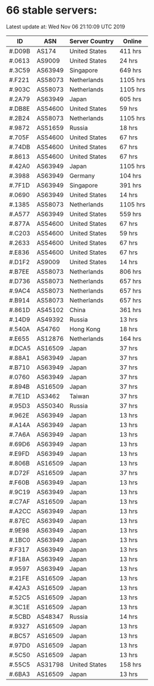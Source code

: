 # 66 stable servers:

Latest update at: Wed Nov 06 21:10:09 UTC 2019

| ID | ASN | Server Country | Online |
| -- | --- | -------------- | ------ |
| #.D09B | AS174 | United States | 411 hrs |
| #.0613 | AS9009 | United States | 24 hrs |
| #.3C59 | AS63949 | Singapore | 649 hrs |
| #.F221 | AS58073 | Netherlands | 1105 hrs |
| #.903C | AS58073 | Netherlands | 1105 hrs |
| #.2A79 | AS63949 | Japan | 605 hrs |
| #.DB8E | AS54600 | United States | 59 hrs |
| #.2B24 | AS58073 | Netherlands | 1105 hrs |
| #.9872 | AS51659 | Russia | 18 hrs |
| #.705F | AS54600 | United States | 67 hrs |
| #.74DB | AS54600 | United States | 67 hrs |
| #.8613 | AS54600 | United States | 67 hrs |
| #.42A0 | AS63949 | Japan | 1105 hrs |
| #.3988 | AS63949 | Germany | 104 hrs |
| #.7F1D | AS63949 | Singapore | 391 hrs |
| #.0690 | AS63949 | United States | 14 hrs |
| #.1385 | AS58073 | Netherlands | 1105 hrs |
| #.A577 | AS63949 | United States | 559 hrs |
| #.877A | AS54600 | United States | 67 hrs |
| #.C203 | AS54600 | United States | 59 hrs |
| #.2633 | AS54600 | United States | 67 hrs |
| #.E836 | AS54600 | United States | 67 hrs |
| #.D1F2 | AS9009 | United States | 14 hrs |
| #.B7EE | AS58073 | Netherlands | 806 hrs |
| #.D736 | AS58073 | Netherlands | 657 hrs |
| #.9AC4 | AS58073 | Netherlands | 657 hrs |
| #.B914 | AS58073 | Netherlands | 657 hrs |
| #.861D | AS45102 | China | 361 hrs |
| #.14D9 | AS49392 | Russia | 13 hrs |
| #.540A | AS4760 | Hong Kong | 18 hrs |
| #.E655 | AS12876 | Netherlands | 164 hrs |
| #.DCA5 | AS16509 | Japan | 37 hrs |
| #.88A1 | AS63949 | Japan | 37 hrs |
| #.B710 | AS63949 | Japan | 37 hrs |
| #.0760 | AS63949 | Japan | 37 hrs |
| #.894B | AS16509 | Japan | 37 hrs |
| #.7E1D | AS3462 | Taiwan | 37 hrs |
| #.95D3 | AS50340 | Russia | 37 hrs |
| #.962E | AS63949 | Japan | 13 hrs |
| #.A14A | AS63949 | Japan | 13 hrs |
| #.7A6A | AS63949 | Japan | 13 hrs |
| #.69D6 | AS63949 | Japan | 13 hrs |
| #.E9FD | AS63949 | Japan | 13 hrs |
| #.806B | AS16509 | Japan | 13 hrs |
| #.D72F | AS16509 | Japan | 37 hrs |
| #.F60B | AS63949 | Japan | 13 hrs |
| #.9C19 | AS63949 | Japan | 13 hrs |
| #.C7AF | AS16509 | Japan | 13 hrs |
| #.A2CC | AS63949 | Japan | 13 hrs |
| #.87EC | AS63949 | Japan | 13 hrs |
| #.9E98 | AS63949 | Japan | 13 hrs |
| #.1BC0 | AS63949 | Japan | 13 hrs |
| #.F317 | AS63949 | Japan | 13 hrs |
| #.F18A | AS63949 | Japan | 13 hrs |
| #.9597 | AS63949 | Japan | 13 hrs |
| #.21FE | AS16509 | Japan | 13 hrs |
| #.42A3 | AS16509 | Japan | 13 hrs |
| #.52C5 | AS16509 | Japan | 13 hrs |
| #.3C1E | AS16509 | Japan | 13 hrs |
| #.5CBD | AS48347 | Russia | 14 hrs |
| #.9327 | AS16509 | Japan | 13 hrs |
| #.BC57 | AS16509 | Japan | 13 hrs |
| #.97D0 | AS16509 | Japan | 13 hrs |
| #.5C50 | AS16509 | Japan | 13 hrs |
| #.55C5 | AS31798 | United States | 158 hrs |
| #.6BA3 | AS16509 | Japan | 13 hrs |

